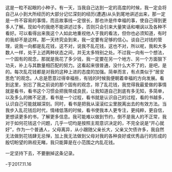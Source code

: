 这是一粒不起眼的小种子。有一天，当我自己达到一定的高度的时候，我一定会将自己从小到大所经历的大部分记忆深刻的经历(遭遇)从头到尾地讲述出来，那一定是一件不容易的事情，而且故事线一定很长，那也许是件幸福的事，使自己得到更多人了解。现如今的我绝不能讲述过多，否则只会引来大量笑话和嘲讽以及各种不看好。可以看得出来我这个人如此地重视他人于我的看法，但你也必须知道，有时的我却不是这样。那一天终究会到来，我一定要有足够的信心。谈自己对钱的管理，说我一向都是乱花钱，这不对，说我不乱花钱，这也不对，所以呢，我和大多数人一样，处于上述两种状态之间，并无太多特别之处。不过我一向有一个想法，一个固有的观念，那就是我花了多少钱，我一定要在另一个地方、另一个方面狠下功夫，补上与其数量相匹配的努力。这看起来很普通，没什么大不了的，是吧，是的。每次乱花钱都是对我的这种上进的态度的加强。简单而言，有点类似于“居安思危”的观念。人总是愿意过得幸福些，有钱的时候我便朝着幸福的方向发展。看到这里，别忘了我之前说的那个固有的观念，除了乱花钱，我觉得我最爱做的事情就是看书，看书这个习惯会把我带成良民，让我知道自己到底有多无知，多简单，以及多么的微不足道，看书是一个过程，看书就是认识自己的过程，看的书越多，认识自己可能就越深刻。同时，看书是把我从滚滚红尘里脱离出去的有效方法。当我步入乱花钱后时代，情绪低落的时候，看书使我本人更专注，更纯粹，更自信，更想读更多的书，了解更多信息。我可能难以做到节约，倒不是我人的不正常，我对于如何花钱这个问题，几乎一切均是按照主观意识决定的，不完全说是“开心就好”，作为一个普通人，父母离异，从小跟随父亲长大，父亲又欠债许多，我自然无法做到花钱肆无忌惮，加上我无法做到父母对我的各种良好或优秀品行的形成的殷切盼望的熟视无睹，我只能算是在小范围之内乱花钱。

一定坚持下去，不要删掉这条记录。

-于2017.11.16

